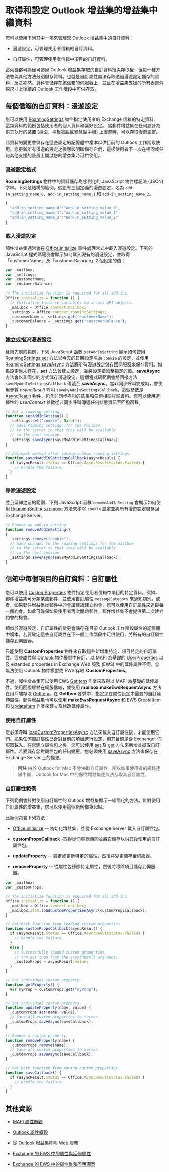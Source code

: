 
# 取得和設定 Outlook 增益集的增益集中繼資料

您可以使用下列其中一項來管理您 Outlook 增益集中的自訂資料︰

- 漫遊設定，可管理使用者信箱的自訂資料。
    
- 自訂屬性，可管理使用者信箱中項目的自訂資料。
    
這兩種都可為僅可透過 Outlook 增益集存取的自訂資料授與存取權，但每一種方法會與其他方法分別儲存資料。也就是自訂屬性無法存取透過漫遊設定儲存的資料，反之亦然。資料會儲存在該信箱的伺服器上，並且在增益集支援的所有表單外觀尺寸上後續的 Outlook 工作階段中可供存取。 

## 每個信箱的自訂資料：漫遊設定


您可以使用 [RoamingSettings](../../reference/outlook/RoamingSettings.md) 物件指定使用者的 Exchange 信箱的特定資料。 這類資料的範例包括使用者的個人資料和喜好設定。 當郵件增益集在任何設計為供其執行的裝置 (桌面、平板電腦或智慧型手機) 上漫遊時，可以存取漫遊設定。

 此資料的變更會儲存在這些設定的記憶體中複本以供目前的 Outlook 工作階段使用。您更新所有漫遊的設定之後應該明確儲存它們，這樣使用者下一次在相同或任何其他支援的裝置上開啟您的增益集時可供使用。


### 漫遊設定格式


**RoamingSettings** 物件中的資料儲存為序列化的 JavaScript 物件標記法 (JSON) 字串。下列是結構的範例，假設有三個定義的漫遊設定，名為 `add-in_setting_name_0`、`add-in_setting_name_1` 和 `add-in_setting_name_2`。


```js
{
  "add-in_setting_name_0":"add-in_setting_value_0",
  "add-in_setting_name_1":"add-in_setting_value_1",
  "add-in_setting_name_2":"add-in_setting_value_2"
}
```


### 載入漫遊設定


郵件增益集通常會在 [Office.initialize](../../reference/shared/office.initialize.md) 事件處理常式中載入漫遊設定。下列的 JavaScript 程式碼範例會顯示如何載入現有的漫遊設定，並取得「customerName」及「customerBalance」2 個設定的值：


```js
var _mailbox;
var _settings;
var _customerName;
var _customerBalance;

// The initialize function is required for all add-ins.
Office.initialize = function () {
  // Initialize instance variables to access API objects.
  _mailbox = Office.context.mailbox;
  _settings = Office.context.roamingSettings;
  _customerName = _settings.get("customerName");
  _customerBalance = _settings.get("customerBalance");
}

```


### 建立或指派漫遊設定


延續先前的範例，下列 JavaScript 函數 `setAddInSetting` 顯示如何使用 [RoamingSettings.set](../../reference/outlook/RoamingSettings.md) 方法以今天的日期設定名為 `cookie` 的設定，並使用 [RoamingSettings.saveAsync](../../reference/outlook/RoamingSettings.md) 方法將所有漫遊設定儲存回伺服器來保存資料。如果設定尚未存在，**set** 方法會建立設定，並將設定指派至指定的值。**saveAsync** 方法會以非同步的方式儲存漫遊設定。這個程式碼範例會將回撥方法 `saveMyAddInSettingsCallback` 傳遞至 **saveAsync**。當非同步呼叫完成時，會使用參數 _asyncResult_ 呼叫 `saveMyAddInSettingsCallback`。這個參數是 [AsyncResult](../../reference/outlook/simple-types.md) 物件，包含非同步呼叫的結果和任何相關詳細資料。您可以使用選擇性的 _userContext_ 參數從非同步呼叫傳遞任何狀態資訊至回撥函數。


```js
// Set a roaming setting.
function setAddInSetting() {
  _settings.set("cookie", Date());
  // Save roaming settings for the mailbox
  // to the server so that they will be available
  // in the next session.
  _settings.saveAsync(saveMyAddInSettingsCallback);
}

// Callback method after saving custom roaming settings.
function saveMyAddInSettingsCallback(asyncResult) {
  if (asyncResult.status == Office.AsyncResultStatus.Failed) {
    // Handle the failure.
  }
}
```


### 移除漫遊設定


並且延伸之前的範例，下列 JavaScript 函數 `removeAddInSetting` 會顯示如何使用 [RoamingSettings.remove](../../reference/outlook/RoamingSettings.md) 方法來移除 `cookie` 設定並將所有漫遊設定儲存回 Exchange Server。


```js
// Remove an add-in setting.
function removeAddInSetting()
{
  _settings.remove("cookie");
  // Save changes to the roaming settings for the mailbox
  // to the server so that they will be available
  // in the next session.
  _settings.saveAsync(saveMyAddInSettingsCallback);
}
```


## 信箱中每個項目的自訂資料︰自訂屬性


您可以使用 [CustomProperties](../../reference/outlook/CustomProperties.md) 物件指定使用者信箱中項目的特定資料。例如，郵件增益集可分類某些郵件，並使用自訂屬性 `messageCategory` 來通知類別。或者，如果郵件增益集從郵件中的會議建議建立約會，您可以使用自訂屬性來追蹤每一個約會。如此可確保如果使用者再次開啟郵件，郵件增益集不會提供第二次建立約會的機會。

類似於漫遊設定，自訂屬性的變更會儲存在目前 Outlook 工作階段屬性的記憶體中複本。若要確定這些自訂屬性在下一個工作階段中可供使用，將所有的自訂屬性儲存到伺服器。

只能使用 **CustomProperties** 物件來存取這些新增集特定、項目特定的自訂屬性。這些屬性與 Outlook 物件模型中自訂、以 MAPI 為基礎的 [UserProperties](http://msdn.microsoft.com/library/20b49c86-d74f-9bda-382c-559af278c148%28Office.15%29.aspx) 以及 extended properties in Exchange Web 服務 (EWS) 中的延伸屬性不同。您無法使用 Outlook 物件模型或 EWS 存取 **CustomProperties**。

不過，郵件增益集可以使用 EWS [GetItem](http://msdn.microsoft.com/en-us/library/e3590b8b-c2a7-4dad-a014-6360197b68e4%28Office.15%29.aspx) 作業來取得以 MAPI 為基礎的延伸屬性。使用回撥權杖在伺服器端，或使用 **mailbox.makeEwsRequestAsync** 方法在用戶端存取 [GetItem](../../reference/outlook/Office.context.mailbox.md)。在 **GetItem** 要求中，指定您在屬性設定中需要的自訂延伸屬性。郵件增益集也可以使用 **makeEwsRequestAsync** 和 EWS [CreateItem](http://msdn.microsoft.com/library/78a52120-f1d0-4ed7-8748-436e554f75b6%28Office.15%29.aspx) 和 [UpdateItem](http://msdn.microsoft.com/library/5d027523-e0bc-4da2-b60b-0cb9fc1fdfe4%28Office.15%29.aspx) 作業來建立及修改延伸屬性。




### 使用自訂屬性


您必須呼叫 [loadCustomPropertiesAsync](../../reference/outlook/Office.context.mailbox.item.md) 方法來載入自訂屬性後，才能使用它們。如果任何自訂屬性已針對目前的項目進行設定，則其目前是從 Exchanger 伺服器載入。在您建立屬性包之後，您可以使用 [set](../../reference/outlook/CustomProperties.md) 及 [get](../../reference/outlook/CustomProperties.md) 方法來新增並擷取自訂屬性。若要儲存您對屬性包的任何變更，您必須使用 [saveAsync](../../reference/outlook/CustomProperties.md) 方法來保存在 Exchange Server 上的變更。


 >**附註**  由於 Outlook for Mac 不會快取自訂屬性，所以如果使用者的網路連線中斷，Outlook for Mac 中的郵件增益集便無法存取其自訂屬性。


### 自訂屬性範例


下列範例會針對使用自訂屬性的 Outlook 增益集顯示一組簡化的方法。針對使用自訂屬性的增益集，您可以使用這個範例做為起點。 

此範例包含下列方法︰


- [Office.initialize](../../reference/shared/office.initialize.md) -- 初始化增益集，並從 Exchange Server 載入自訂屬性包。
    
-  **customPropsCallback** -取得從伺服器傳回並將它儲存以供日後使用的自訂屬性包。
    
-  **updateProperty** -- 設定或更新特定的屬性，然後將變更儲存至伺服器。
    
-  **removeProperty** -- 從屬性包移除特定屬性，然後將移除項目儲存到伺服器。
    



```js
var _mailbox;
var _customProps;

// The initialize function is required for all add-ins.
Office.initialize = function () {
  _mailbox = Office.context.mailbox;
  _mailbox.item.loadCustomPropertiesAsync(customPropsCallback);
}

// Callback function from loading custom properties.
function customPropsCallback(asyncResult) {
  if (asyncResult.status == Office.AsyncResultStatus.Failed) {
    // Handle the failure.
  }
  else {
    // Successfully loaded custom properties,
    // can get them from the asyncResult argument.
    _customProps = asyncResult.value;
  }
}

// Get individual custom property.
function getProperty() {
  var myProp = customProps.get("myProp");
}

// Set individual custom property.
function updateProperty(name, value) {
  _customProps.set(name, value);
  // Save all custom properties to server.
  _customProps.saveAsync(saveCallback);
}

// Remove a custom property.
function removeProperty(name) {
  _customProps.remove(name);
  // Save all custom properties to server.
  _customProps.saveAsync(saveCallback);
}

// Callback function from saving custom properties.
function saveCallback() {
  if (asyncResult.status == Office.AsyncResultStatus.Failed) {
    // Handle the failure.
  }
}
```


## 其他資源

    
- [MAPI 屬性概觀](http://msdn.microsoft.com/library/02e5b23f-1bdb-4fbf-a27d-e3301a359573%28Office.15%29.aspx)
    
- [Outlook 屬性概觀](http://msdn.microsoft.com/library/242c9e89-a0c5-ff89-0d2a-410bd42a3461%28Office.15%29.aspx)
    
- [從 Outlook 增益集呼叫 Web 服務](../outlook/web-services.md)
    
- [Exchange 的 EWS 中的屬性與延伸屬性](http://msdn.microsoft.com/library/68623048-060e-4602-b3fa-62617a94cf72%28Office.15%29.aspx)
    
- [Exchange 的 EWS 中的屬性集和回應圖案](http://msdn.microsoft.com/library/04a29804-6067-48e7-9f5c-534e253a230e%28Office.15%29.aspx)
    


